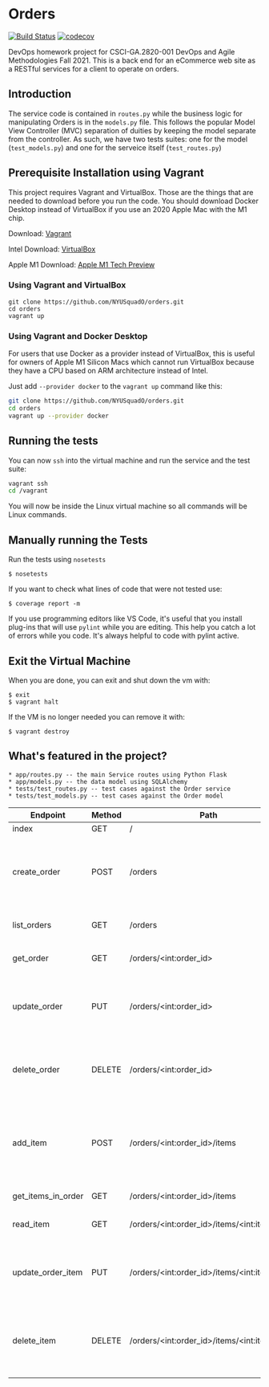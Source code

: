# Orders

[![Build Status](https://app.travis-ci.com/NYUSquadO/orders.svg?branch=main)](https://app.travis-ci.com/NYUSquadO/orders)
[![codecov](https://codecov.io/gh/NYUSquadO/orders/branch/main/graph/badge.svg?token=95UV2GZXFD)](https://codecov.io/gh/NYUSquadO/orders)

DevOps homework project for CSCI-GA.2820-001 DevOps and Agile Methodologies Fall 2021.
This is a back end for an eCommerce web site as a RESTful services for a client to operate on orders.

## Introduction

The service code is contained in `routes.py` while the business logic for manipulating Orders is in the `models.py` file. This follows the popular Model View Controller (MVC) separation of duities by keeping the model separate from the controller. As such, we have two tests suites: one for the model (`test_models.py`) and one for the serveice itself (`test_routes.py`)

## Prerequisite Installation using Vagrant

This project requires Vagrant and VirtualBox. Those are the things that are needed to download before you run the code. You should download Docker Desktop instead of VirtualBox if you use an 2020 Apple Mac with the M1 chip.

Download: [Vagrant](https://www.vagrantup.com/)

Intel Download: [VirtualBox](https://www.virtualbox.org/)

Apple M1 Download: [Apple M1 Tech Preview](https://docs.docker.com/docker-for-mac/apple-m1/)

### Using Vagrant and VirtualBox

```shell
git clone https://github.com/NYUSquadO/orders.git
cd orders
vagrant up
```

### Using Vagrant and Docker Desktop

For users that use Docker as a provider instead of VirtualBox, this is useful for owners of Apple M1 Silicon Macs which cannot run VirtualBox because they have a CPU based on ARM architecture instead of Intel.

Just add `--provider docker` to the `vagrant up` command like this:

```sh
git clone https://github.com/NYUSquadO/orders.git
cd orders
vagrant up --provider docker
```

## Running the tests

You can now `ssh` into the virtual machine and run the service and the test suite:

```sh
vagrant ssh
cd /vagrant
```

You will now be inside the Linux virtual machine so all commands will be Linux commands.

## Manually running the Tests

Run the tests using `nosetests`

```shell
$ nosetests
```
If you want to check what lines of code that were not tested use:

```shell
$ coverage report -m
```

 If you use programming editors like VS Code, it's useful that you install plug-ins that will use `pylint` while you are editing. This help you catch a lot of errors while you code. It's always helpful to code with pylint active.

## Exit the Virtual Machine

When you are done, you can exit and shut down the vm with:

```shell
$ exit
$ vagrant halt
```

If the VM is no longer needed you can remove it with:

```shell
$ vagrant destroy
```

## What's featured in the project?

    * app/routes.py -- the main Service routes using Python Flask
    * app/models.py -- the data model using SQLAlchemy
    * tests/test_routes.py -- test cases against the Order service
    * tests/test_models.py -- test cases against the Order model

| Endpoint       |    Method  | Path          |                      Description
|----------------|-------|-------------|     -------------------------
| index        |      GET    |  /          |  Index
| create_order | POST   |   /orders  |  Create an order based on the data in the body that is posted  
| list_orders   |  GET     |  /orders            |             Return all of the Orders
| get_order    | GET    |  /orders/\<int:order_id>       |   Retrieve a single Order
| update_order | PUT     | /orders/\<int:order_id>      |   Update an Order based on the body that is posted
| delete_order   |   DELETE | /orders/\<int:order_id>   |    Delete an Order based on the id specified in the path
| add_item   |   POST | /orders/\<int:order_id>/items   |   Add item to existing order based on the data in the body that is posted 
| get_items_in_order    | GET    |  /orders/\<int:order_id>/items       |   Retrieve order items
| read_item    | GET    |  /orders/\<int:order_id>/items/\<int:item_id>       |   Retrieve a single Order Item
| update_order_item | PUT     | /orders/\<int:order_id>/items/\<int:item_id>      |   Update an Order Item based on the body that is posted
| delete_item   |   DELETE | /orders/\<int:order_id>/items/\<int:item_id>   |    Delete item in order based on the item id and order id specified in the path
